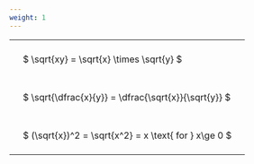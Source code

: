 ```yaml
---
weight: 1
---
```


<style type="text/css">
#T_152e2 th.col_heading {
  text-align: left;
  font-size: 1em;
}
#T_152e2 td {
  text-align: left;
  font-size: 1em;
  padding: 1.5em;
}
</style>
<table id="T_152e2">
  <thead>
  </thead>
  <tbody>
    <tr>
      <td id="T_152e2_row0_col0" class="data row0 col0" >$ \sqrt{xy} = \sqrt{x} \times \sqrt{y} $</td>
    </tr>
    <tr>
      <td id="T_152e2_row1_col0" class="data row1 col0" >$ \sqrt{\dfrac{x}{y}} = \dfrac{\sqrt{x}}{\sqrt{y}} $</td>
    </tr>
    <tr>
      <td id="T_152e2_row2_col0" class="data row2 col0" >$ (\sqrt{x})^2 = \sqrt{x^2} = x \text{ for } x\ge 0 $</td>
    </tr>
  </tbody>
</table>
